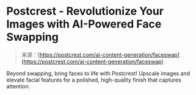 <!--yml
category: 未分类
date: 2024-05-27 15:01:07
-->

# Postcrest - Revolutionize Your Images with AI-Powered Face Swapping

> 来源：[https://postcrest.com/ai-content-generation/faceswap](https://postcrest.com/ai-content-generation/faceswap)

Beyond swapping, bring faces to life with Postcrest! Upscale images and elevate facial features for a polished, high-quality finish that captures attention.